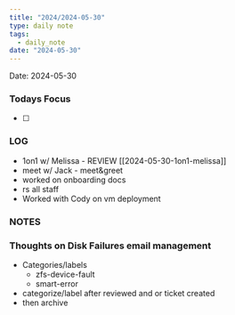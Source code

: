 ```yaml
---
title: "2024/2024-05-30"
type: daily note
tags:
  - daily_note
date: "2024-05-30"
---
```

Date: 2024-05-30


### Todays Focus
- [ ] 


### LOG
- 1on1 w/ Melissa - REVIEW [[2024-05-30-1on1-melissa]]
- meet w/ Jack - meet&greet
- worked on onboarding docs
- rs all staff
- Worked with Cody on vm deployment




### NOTES

### Thoughts on **Disk Failures**  email management 
- Categories/labels
	- zfs-device-fault
	- smart-error
- categorize/label after reviewed and or ticket created 
- then archive

